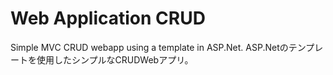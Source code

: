 # Web Application CRUD
Simple MVC CRUD webapp using a template in ASP.Net.
ASP.Netのテンプレートを使用したシンプルなCRUDWebアプリ。
